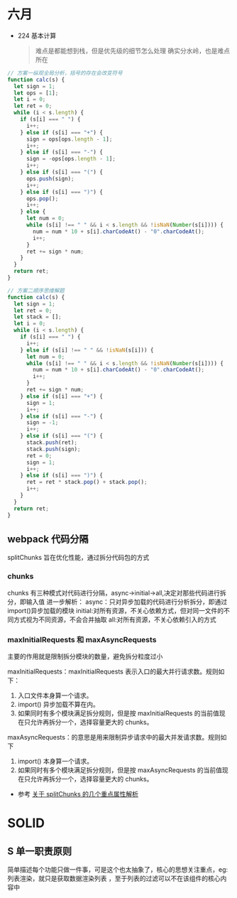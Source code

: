 # 六月

- 224 基本计算
  > 难点是都能想到栈，但是优先级的细节怎么处理 确实分水岭，也是难点所在

```js
// 方案一纵观全局分析，括号的存在会改变符号
function calc(s) {
  let sign = 1;
  let ops = [1];
  let i = 0;
  let ret = 0;
  while (i < s.length) {
    if (s[i] === " ") {
      i++;
    } else if (s[i] === "+") {
      sign = ops[ops.length - 1];
      i++;
    } else if (s[i] === "-") {
      sign = -ops[ops.length - 1];
      i++;
    } else if (s[i] === "(") {
      ops.push(sign);
      i++;
    } else if (s[i] === ")") {
      ops.pop();
      i++;
    } else {
      let num = 0;
      while (s[i] !== " " && i < s.length && !isNaN(Number(s[i]))) {
        num = num * 10 + s[i].charCodeAt() - "0".charCodeAt();
        i++;
      }
      ret += sign * num;
    }
  }
  return ret;
}

// 方案二顺序思维解题
function calc(s) {
  let sign = 1;
  let ret = 0;
  let stack = [];
  let i = 0;
  while (i < s.length) {
    if (s[i] === " ") {
      i++;
    } else if (s[i] !== " " && !isNaN(s[i])) {
      let num = 0;
      while (s[i] !== " " && i < s.length && !isNaN(Number(s[i]))) {
        num = num * 10 + s[i].charCodeAt() - "0".charCodeAt();
        i++;
      }
      ret += sign * num;
    } else if (s[i] === "+") {
      sign = 1;
      i++;
    } else if (s[i] === "-") {
      sign = -1;
      i++;
    } else if (s[i] === "(") {
      stack.push(ret);
      stack.push(sign);
      ret = 0;
      sign = 1;
      i++;
    } else if (s[i] === ")") {
      ret = ret * stack.pop() + stack.pop();
      i++;
    }
  }
  return ret;
}
```

## webpack 代码分隔

splitChunks 旨在优化性能，通过拆分代码包的方式

### chunks

chunks 有三种模式对代码进行分隔，async->initial->all,决定对那些代码进行拆分，即输入值
进一步解析：
async：只对异步加载的代码进行分析拆分，即通过 import()异步加载的模块
initial:对所有资源，不关心依赖方式，但对同一文件的不同方式视为不同资源，不会合并抽取
all:对所有资源，不关心依赖引入的方式

### maxInitialRequests 和 maxAsyncRequests

主要的作用就是限制拆分模块的数量，避免拆分粒度过小

maxInitialRequests：maxInitialRequests 表示入口的最大并行请求数。规则如下：

1. 入口文件本身算一个请求。
2. import() 异步加载不算在内。
3. 如果同时有多个模块满足拆分规则，但是按 maxInitialRequests 的当前值现在只允许再拆分一个，选择容量更大的 chunks。

maxAsyncRequests：的意思是用来限制异步请求中的最大并发请求数。规则如下

1. import() 本身算一个请求。
2. 如果同时有多个模块满足拆分规则，但是按 maxAsyncRequests 的当前值现在只允许再拆分一个，选择容量更大的 chunks。

- 参考
  [关于 splitChunks 的几个重点属性解析](https://mp.weixin.qq.com/s/73PUZvZGuM--vJu6kFyiLQ)

# SOLID

## S 单一职责原则

简单描述每个功能只做一件事，可是这个也太抽象了，核心的思想关注重点，eg:列表渲染，就只是获取数据渲染列表
，至于列表的过滤可以不在该组件的核心内容中

